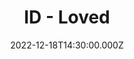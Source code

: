 ---
video:
  type: vimeo
  id: 782613811
speaker:
  permalink: bart-wilkins
  name: Bart Wilkins
title: ID - Loved
image: https://i.imgur.com/zzgwiSU.png
date: 2022-12-18T14:30:00.000Z
series: "id"
---